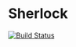 # Sherlock
[![Build Status](https://travis-ci.org/tarekauel/sherlock.svg)](https://travis-ci.org/tarekauel/sherlock)